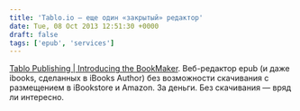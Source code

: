 ```yaml
---
title: 'Tablo.io — еще один «закрытый» редактор'
date: Tue, 08 Oct 2013 12:51:30 +0000
draft: false
tags: ['epub', 'services']
---
```


[Tablo Publishing | Introducing the BookMaker](http://tablo.io/bookmaker/). Веб-редактор epub (и даже ibooks, сделанных в iBooks Author) без возможности скачивания с размещением в iBookstore и Amazon. За деньги. Без скачивания — вряд ли интересно.